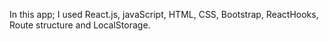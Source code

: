 In this app;
    I used React.js, javaScript, HTML, CSS, Bootstrap, ReactHooks, Route structure and LocalStorage.